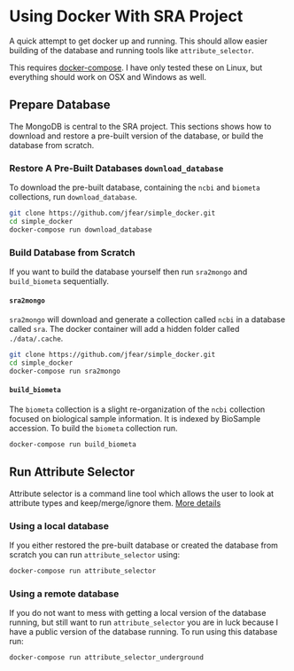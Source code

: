 # Using Docker With SRA Project

A quick attempt to get docker up and running. This should allow easier building
of the database and running tools like `attribute_selector`.

This requires [docker-compose](https://docs.docker.com/compose/). I have only
tested these on Linux, but everything should work on OSX and Windows as well.

## Prepare Database

The MongoDB is central to the SRA project. This sections shows how to download
and restore a pre-built version of the database, or build the database from
scratch.

### Restore A Pre-Built Databases `download_database`

To download the pre-built database, containing the `ncbi` and `biometa` collections, run `download_database`.

```bash
git clone https://github.com/jfear/simple_docker.git
cd simple_docker
docker-compose run download_database
```

### Build Database from Scratch

If you want to build the database yourself then run `sra2mongo` and
`build_biometa` sequentially.

#### `sra2mongo`

`sra2mongo` will download and generate a collection called `ncbi` in a database
called `sra`. The docker container will add a hidden folder called
`./data/.cache`.

```bash
git clone https://github.com/jfear/simple_docker.git
cd simple_docker
docker-compose run sra2mongo
```

#### `build_biometa`

The `biometa` collection is a slight re-organization of the `ncbi` collection
focused on biological sample information. It is indexed by BioSample accession.
To build the `biometa` collection run.

```bash
docker-compose run build_biometa
```

## Run Attribute Selector

Attribute selector is a command line tool which allows the user to look at
attribute types and keep/merge/ignore them.
[More details](https://github.com/jfear/biometalib#attribute-selector)

### Using a local database

If you either restored the pre-built database or created the database from
scratch you can run `attribute_selector` using:

```bash
docker-compose run attribute_selector
```

### Using a remote database
If you do not want to mess with getting a local version of the database
running, but still want to run `attribute_selector` you are in luck because I
have a public version of the database running. To run using
this database run:

```bash
docker-compose run attribute_selector_underground
```
